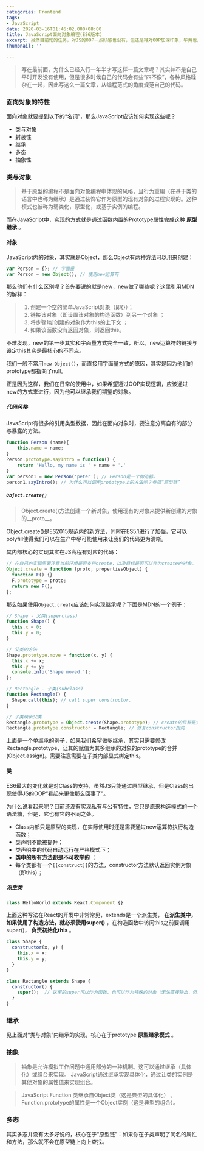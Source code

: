 ```yaml
---
categories: Frontend
tags:
- JavaScript
date: 2020-03-16T01:46:02.000+08:00
title: JavaScript面向对象编程(ES6版本)
excerpt: 虽然目前忙的任务，对JS的OOP一点好感也没有，但还是得对OOP加深印象，毕竟也是一种经典的范式（所以说，用的好是经典，用的不好是神经，当年C++写OOP就满糟糕的……）
thumbnail: ''

---
```

> 写在最前面，为什么已经入行一年半才写这样一篇文章呢？其实并不是自己平时开发没有使用，但是很多时候自己的代码会有些“四不像”，各种风格糅杂在一起，因此写这么一篇文章，从编程范式的角度规范自己的代码。

### 面向对象的特性

面向对象就要提到以下的“名词”，那么JavaScript应该如何实现这些呢？

- 类与对象
- 封装性
- 继承
- 多态
- 抽象性

### 类与对象

> 基于原型的编程不是面向对象编程中体现的风格，且行为重用（在基于类的语言中也称为继承）是通过装饰它作为原型的现有对象的过程实现的。这种模式也被称为弱类化，原型化，或基于实例的编程。

而在JavaScript中，实现的方式就是通过函数内置的Prototype属性完成这种 __原型继承__ 。

#### 对象

JavaScript内的对象，其实就是Object，那么Object有两种方法可以用来创建：

```javascript
var Person = {}; // 字面量
var Person = new Object(); // 使用new运算符
```

那么他们有什么区别呢？首先要说的就是new，new做了哪些呢？这里引用MDN的解释：

> 1. 创建一个空的简单JavaScript对象（即{}）；
> 2. 链接该对象（即设置该对象的构造函数）到另一个对象 ；
> 3. 将步骤1新创建的对象作为this的上下文 ；
> 4. 如果该函数没有返回对象，则返回this。

不难发现，new的第一步其实和字面量方式完全一致，所以，new运算符的链接与设定this其实是最核心的不同点。

我们一般不常用`new Object()`，而直接用字面量方式的原因，其实是因为他们的prototype都指向了null。

正是因为这样，我们在日常的使用中，如果希望通过OOP实现逻辑，应该通过new的方式来进行，因为他可以继承我们期望的对象。

##### 代码风格

JavaScript有很多的引用类型数据，因此在面向对象时，要注意分离自有的部分与暴露的方法。

```javascript
function Person (name){
	this.name = name;
}
Person.prototype.sayIntro = function() {
	return 'Hello, my name is ' + name + '.'
}
var person1 = new Person('peter'); // Person是一个构造器。
person1.sayIntro(); // 为什么可以调用prototype上的方法呢？参见“原型链”
```

##### `Object.create()`

> Object.create()方法创建一个新对象，使用现有的对象来提供新创建的对象的__proto__。

Object.create()是ES2015规范内的新方法，同时在ES5.1进行了加强，它可以polyfill使得我们可以在生产中尽可能使用来让我们的代码更为清晰。

其内部核心的实现其实在JS高程有对应的代码：

```javascript
// 在自己的实现里要注意当前环境是否支持create，以及目标是否可以作为create的对象。
Object.create = function (proto, propertiesObject) {
  function F() {}
  F.prototype = proto;
  return new F();
};
```

那么如果使用`Object.create`应该如何实现继承呢？下面是MDN的一个例子：

```javascript
// Shape - 父类(superclass)
function Shape() {
  this.x = 0;
  this.y = 0;
}

// 父类的方法
Shape.prototype.move = function(x, y) {
  this.x += x;
  this.y += y;
  console.info('Shape moved.');
};

// Rectangle - 子类(subclass)
function Rectangle() {
  Shape.call(this); // call super constructor.
}

// 子类续承父类
Rectangle.prototype = Object.create(Shape.prototype); // create的目标是父类的prototype，注意，JS的继承是原型继承。
Rectangle.prototype.constructor = Rectangle; // 修复constructor指向
```

上面是一个单继承的例子，如果我们希望做多继承，其实只需要修改Rectangle.prototype，让其的赋值为其多继承的对象的prototype的合并(Object.assign)。需要注意需要在子类内部显式绑定this。

#### 类

ES6最大的变化就是对Class的支持，虽然JS只能通过原型继承，但是Class的出现使得JS的OOP“看起来更像那么回事了”。

为什么说看起来呢？目前还没有实现私有与公有特性，它只是原来构造模式的一个语法糖，但是，它也有它的不同之处。

- Class内部只是原型的实现，在实际使用时还是需要通过new运算符执行构造函数；
- 类声明不能被提升；
- 类声明中的代码自动运行在严格模式下；
- __类中的所有方法都是不可枚举的__ ；
- 每个类都有一个`[[construct]]`的方法，constructor方法默认返回实例对象（即this）；

##### 派生类

```javascript
class HelloWorld extends React.Component {}
```

上面这种写法在React的开发中非常常见，extends是一个派生类， __在派生类中，如果使用了构造方法，就必须使用super()__ ，在构造函数中访问this之前要调用super()， __负责初始化this__ 。

```javascript
class Shape {
  constructor(x, y) {
    this.x = x;
    this.y = y;
  }
}

class Rectangle extends Shape {
  constructor() {
    super();  // 这里的super可以作为函数，也可以作为特殊的对象（无法直接输出，但是可以设置属性）。
  }
}
```

### 继承

见上面对“类与对象”内继承的实现，核心在于prototype __原型继承模式__ 。

### 抽象

> 抽象是允许模拟工作问题中通用部分的一种机制。这可以通过继承（具体化）或组合来实现。
> JavaScript通过继承实现具体化，通过让类的实例是其他对象的属性值来实现组合。

> JavaScript Function 类继承自Object类（这是典型的具体化） 。Function.prototype的属性是一个Object实例（这是典型的组合）。

### 多态

其实多态并没有太多好说的，核心在于“原型链”：如果你在子类声明了同名的属性和方法，那么就不会在原型链上向上查找。